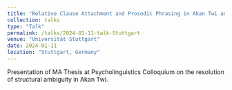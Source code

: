 ```yaml
---
title: "Relative Clause Attachment and Prosodic Phrasing in Akan Twi and English"
collection: talks
type: "Talk"
permalink: /talks/2024-01-11-talk-Stuttgart
venue: "Universität Stuttgart"
date: 2024-01-11
location: "Stuttgart, Germany"
---
```


Presentation of MA Thesis at Psycholinguistics Colloquium on the resolution of structural ambiguity in Akan Twi.
